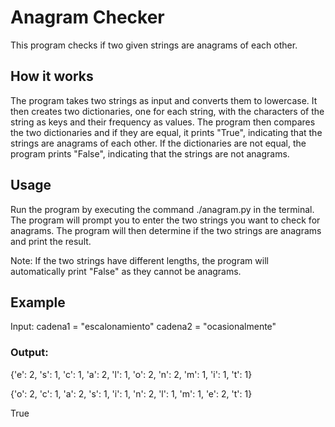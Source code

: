 # Anagram Checker

This program checks if two given strings are anagrams of each other.

## How it works

The program takes two strings as input and converts them to lowercase. It then creates two dictionaries, one for each string, with the characters of the string as keys and their frequency as values. The program then compares the two dictionaries and if they are equal, it prints "True", indicating that the strings are anagrams of each other. If the dictionaries are not equal, the program prints "False", indicating that the strings are not anagrams.

## Usage

 Run the program by executing the command  ./anagram.py in the terminal.
 The program will prompt you to enter the two strings you want to check for anagrams.
 The program will then determine if the two strings are anagrams and print the result.
 
Note: If the two strings have different lengths, the program will automatically print "False" as they cannot be anagrams.

## Example

  Input:
  cadena1 = "escalonamiento"
  cadena2 = "ocasionalmente"

### Output:

{'e': 2, 's': 1, 'c': 1, 'a': 2, 'l': 1, 'o': 2, 'n': 2, 'm': 1, 'i': 1, 't': 1}

{'o': 2, 'c': 1, 'a': 2, 's': 1, 'i': 1, 'n': 2, 'l': 1, 'm': 1, 'e': 2, 't': 1}

True
